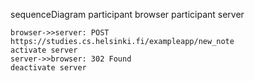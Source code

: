 sequenceDiagram
    participant browser
    participant server
    
    browser->>server: POST https://studies.cs.helsinki.fi/exampleapp/new_note
    activate server
    server->>browser: 302 Found
    deactivate server
